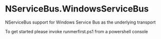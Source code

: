 NServiceBus.WindowsServiceBus
=============================

NServiceBus support for Windows Service Bus as the underlying transport

To get started please invoke runmerfirst.ps1 from a powershell console
